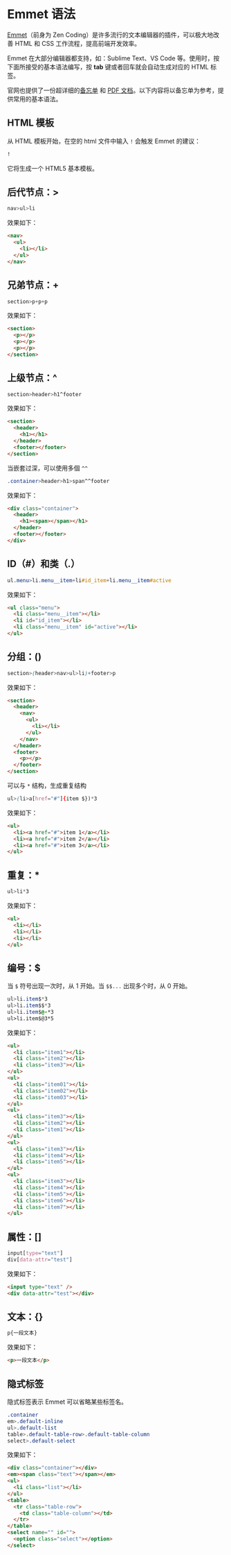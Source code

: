 # Emmet 语法

[Emmet](https://docs.emmet.io/)（前身为 Zen Coding）是许多流行的文本编辑器的插件，可以极大地改善 HTML 和 CSS 工作流程，提高前端开发效率。

Emmet 在大部分编辑器都支持，如：Sublime Text、VS Code 等。使用时，按下面所接受的基本语法编写，按 **tab** 键或者回车就会自动生成对应的 HTML 标签。

官网也提供了一份超详细的[备忘单](https://docs.emmet.io/cheat-sheet/) 和 [PDF 文档](https://docs.emmet.io/cheatsheet-a5.pdf)。以下内容将以备忘单为参考，提供常用的基本语法。

## HTML 模板

从 HTML 模板开始，在空的 html 文件中输入 `!` 会触发 Emmet 的建议：

```html
!
```

它将生成一个 HTML5 基本模板。

## 后代节点：>

```css
nav>ul>li
```

效果如下：

```html
<nav>
  <ul>
    <li></li>
  </ul>
</nav>
```

## 兄弟节点：+

```css
section>p+p+p
```

效果如下：

```html
<section>
  <p></p>
  <p></p>
  <p></p>
</section>
```

## 上级节点：^

```css
section>header>h1^footer
```

效果如下：

```html
<section>
  <header>
    <h1></h1>
  </header>
  <footer></footer>
</section>
```

当嵌套过深，可以使用多個 `^^`

```css
.container>header>h1>span^^footer
```

效果如下：

```html
<div class="container">
  <header>
    <h1><span></span></h1>
  </header>
  <footer></footer>
</div>
```

## ID（#）和类（.）

```css
ul.menu>li.menu__item+li#id_item+li.menu__item#active
```

效果如下：

```html
<ul class="menu">
  <li class="menu__item"></li>
  <li id="id_item"></li>
  <li class="menu__item" id="active"></li>
</ul>
```

## 分组：()

```css
section>(header>nav>ul>li)+footer>p
```

效果如下：

```html
<section>
  <header>
    <nav>
      <ul>
        <li></li>
      </ul>
    </nav>
  </header>
  <footer>
    <p></p>
  </footer>
</section>
```

可以与 `*` 结构，生成重复结构

```css
ul>(li>a[href="#"]{item $})*3
```

效果如下：

```html
<ul>
  <li><a href="#">item 1</a></li>
  <li><a href="#">item 2</a></li>
  <li><a href="#">item 3</a></li>
</ul>
```

## 重复：*

```css
ul>li*3
```

效果如下：

```html
<ul>
  <li></li>
  <li></li>
  <li></li>
</ul>
```

## 编号：$

当 `$` 符号出现一次时，从 1 开始。当 `$$...` 出现多个时，从 0 开始。

```css
ul>li.item$*3
ul>li.item$$*3
ul>li.item$@-*3
ul>li.item$@3*5
```

效果如下：

```html
<ul>
  <li class="item1"></li>
  <li class="item2"></li>
  <li class="item3"></li>
</ul>
<ul>
  <li class="item01"></li>
  <li class="item02"></li>
  <li class="item03"></li>
</ul>
<ul>
  <li class="item3"></li>
  <li class="item2"></li>
  <li class="item1"></li>
</ul>
<ul>
  <li class="item3"></li>
  <li class="item4"></li>
  <li class="item5"></li>
</ul>
<ul>
  <li class="item3"></li>
  <li class="item4"></li>
  <li class="item5"></li>
  <li class="item6"></li>
  <li class="item7"></li>
</ul>
```

## 属性：[]

```css
input[type="text"]
div[data-attr="test"]
```

效果如下：

```html
<input type="text" />
<div data-attr="test"></div>
```

## 文本：{}

```css
p{一段文本}
```

效果如下：

```html
<p>一段文本</p>
```

## 隐式标签

隐式标签表示 Emmet 可以省略某些标签名。

```css
.container
em>.default-inline
ul>.default-list
table>.default-table-row>.default-table-column
select>.default-select
```

效果如下：

```html
<div class="container"></div>
<em><span class="text"></span></em>
<ul>
  <li class="list"></li>
</ul>
<table>
  <tr class="table-row">
    <td class="table-column"></td>
  </tr>
</table>
<select name="" id="">
  <option class="select"></option>
</select>
```
